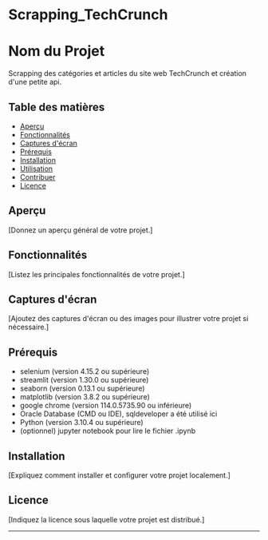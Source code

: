 # Scrapping_TechCrunch

# Nom du Projet

Scrapping des catégories et articles du site web TechCrunch et création d'une petite api. 


## Table des matières

- [Aperçu](#aperçu)
- [Fonctionnalités](#fonctionnalités)
- [Captures d'écran](#captures-décran)
- [Prérequis](#prérequis)
- [Installation](#installation)
- [Utilisation](#utilisation)
- [Contribuer](#contribuer)
- [Licence](#licence)

## Aperçu

[Donnez un aperçu général de votre projet.]

## Fonctionnalités

[Listez les principales fonctionnalités de votre projet.]

## Captures d'écran

[Ajoutez des captures d'écran ou des images pour illustrer votre projet si nécessaire.]

## Prérequis

- selenium (version 4.15.2 ou supérieure)
- streamlit (version 1.30.0 ou supérieure)
- seaborn (version 0.13.1 ou supérieure)
- matplotlib (version 3.8.2 ou supérieure)
- google chrome (version 114.0.5735.90 ou inférieure)
- Oracle Database (CMD ou IDE), sqldeveloper a été utilisé ici
- Python (version 3.10.4 ou supérieure)
- (optionnel) jupyter notebook pour lire le fichier .ipynb 


## Installation

[Expliquez comment installer et configurer votre projet localement.]


## Licence

[Indiquez la licence sous laquelle votre projet est distribué.]

---
